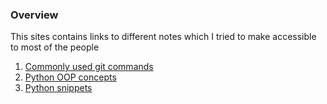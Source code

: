 ### Overview
This sites contains links to different notes which I tried to make accessible to most of the people

1. [Commonly used git commands](./git_tricks.html)
2. [Python OOP concepts](./python_oop.html)
3. [Python snippets](./python_snippets.html)

